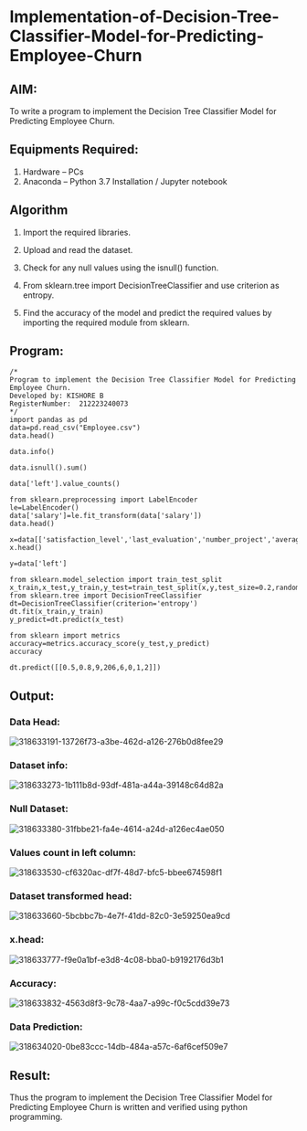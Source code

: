 # Implementation-of-Decision-Tree-Classifier-Model-for-Predicting-Employee-Churn

## AIM:
To write a program to implement the Decision Tree Classifier Model for Predicting Employee Churn.

## Equipments Required:
1. Hardware – PCs
2. Anaconda – Python 3.7 Installation / Jupyter notebook

## Algorithm

1. Import the required libraries.

2. Upload and read the dataset.

3. Check for any null values using the isnull() function.

4. From sklearn.tree import DecisionTreeClassifier and use criterion as entropy.

5. Find the accuracy of the model and predict the required values by importing the required module from sklearn.

## Program:
```
/*
Program to implement the Decision Tree Classifier Model for Predicting Employee Churn.
Developed by: KISHORE B
RegisterNumber:  212223240073
*/
import pandas as pd
data=pd.read_csv("Employee.csv")
data.head()

data.info()

data.isnull().sum()

data['left'].value_counts()

from sklearn.preprocessing import LabelEncoder
le=LabelEncoder()
data['salary']=le.fit_transform(data['salary'])
data.head()

x=data[['satisfaction_level','last_evaluation','number_project','average_montly_hours','time_spend_company','Work_accident','promotion_last_5years','salary']]
x.head()

y=data['left']

from sklearn.model_selection import train_test_split
x_train,x_test,y_train,y_test=train_test_split(x,y,test_size=0.2,random_state=100)
from sklearn.tree import DecisionTreeClassifier
dt=DecisionTreeClassifier(criterion='entropy')
dt.fit(x_train,y_train)
y_predict=dt.predict(x_test)

from sklearn import metrics
accuracy=metrics.accuracy_score(y_test,y_predict)
accuracy

dt.predict([[0.5,0.8,9,206,6,0,1,2]])
```

## Output:
### Data Head:
![318633191-13726f73-a3be-462d-a126-276b0d8fee29](https://github.com/codedbykishore/Implementation-of-Decision-Tree-Classifier-Model-for-Predicting-Employee-Churn/assets/147139122/30356310-f8c9-4f1d-91d0-3db92f3207c1)

### Dataset info:
![318633273-1b111b8d-93df-481a-a44a-39148c64d82a](https://github.com/codedbykishore/Implementation-of-Decision-Tree-Classifier-Model-for-Predicting-Employee-Churn/assets/147139122/c9a133c2-e3b7-4857-be2e-0978eab4d3d1)


### Null Dataset:
![318633380-31fbbe21-fa4e-4614-a24d-a126ec4ae050](https://github.com/codedbykishore/Implementation-of-Decision-Tree-Classifier-Model-for-Predicting-Employee-Churn/assets/147139122/2d617ee3-ca6a-465e-a38f-a471326bd4fb)


### Values count in left column:
![318633530-cf6320ac-df7f-48d7-bfc5-bbee674598f1](https://github.com/codedbykishore/Implementation-of-Decision-Tree-Classifier-Model-for-Predicting-Employee-Churn/assets/147139122/edc068bd-1b23-4542-9fc2-21706170faa1)


### Dataset transformed head:
![318633660-5bcbbc7b-4e7f-41dd-82c0-3e59250ea9cd](https://github.com/codedbykishore/Implementation-of-Decision-Tree-Classifier-Model-for-Predicting-Employee-Churn/assets/147139122/87b3c6a2-39d5-4d7b-899f-346a66b9976f)


### x.head:
![318633777-f9e0a1bf-e3d8-4c08-bba0-b9192176d3b1](https://github.com/codedbykishore/Implementation-of-Decision-Tree-Classifier-Model-for-Predicting-Employee-Churn/assets/147139122/4ba2a006-4cbc-4fe0-acfa-6267897d3203)


### Accuracy:
![318633832-4563d8f3-9c78-4aa7-a99c-f0c5cdd39e73](https://github.com/codedbykishore/Implementation-of-Decision-Tree-Classifier-Model-for-Predicting-Employee-Churn/assets/147139122/8c3b22d7-9c34-4528-8a5f-8c358ec1e129)

### Data Prediction:
![318634020-0be83ccc-14db-484a-a57c-6af6cef509e7](https://github.com/codedbykishore/Implementation-of-Decision-Tree-Classifier-Model-for-Predicting-Employee-Churn/assets/147139122/10f526e1-7e91-4747-8ac0-0d9cdf596859)











## Result:
Thus the program to implement the  Decision Tree Classifier Model for Predicting Employee Churn is written and verified using python programming.
